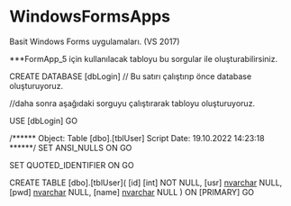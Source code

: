 # WindowsFormsApps
Basit Windows Forms uygulamaları. (VS 2017)

***FormApp_5 için kullanılacak tabloyu bu sorgular ile oluşturabilirsiniz.

CREATE DATABASE [dbLogin]  // Bu satırı çalıştırıp önce database oluşturuyoruz.

//daha sonra aşağıdaki sorguyu çalıştırarak tabloyu oluşturuyoruz.

USE [dbLogin]
GO

/****** Object:  Table [dbo].[tblUser]    Script Date: 19.10.2022 14:23:18 ******/
SET ANSI_NULLS ON
GO

SET QUOTED_IDENTIFIER ON
GO

CREATE TABLE [dbo].[tblUser](
	[id] [int] NOT NULL,
	[usr] [nvarchar](50) NULL,
	[pwd] [nvarchar](50) NULL,
	[name] [nvarchar](50) NULL
) ON [PRIMARY]
GO
